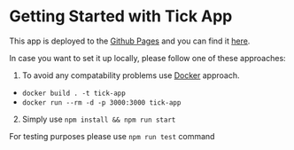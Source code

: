 # Getting Started with Tick App

This app is deployed to the [Github Pages](https://pages.github.com/) and you can find it [here](https://artiikk.github.io/Tick-App/).

In case you want to set it up locally, please follow one of these approaches:

1. To avoid any compatability problems use [Docker](https://www.docker.com/) approach.
* `docker build . -t tick-app`
* `docker run --rm -d -p 3000:3000 tick-app`

2. Simply use `npm install && npm run start`

For testing purposes please use `npm run test` command
